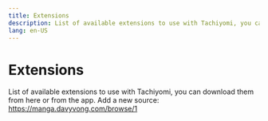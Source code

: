 ```yaml
---
title: Extensions
description: List of available extensions to use with Tachiyomi, you can download them from here or from the app.
lang: en-US
---
```


# Extensions

List of available extensions to use with Tachiyomi, you can download them from here or from the app.
<ExtensionList/>
Add a new source: 
https://manga.davyvong.com/browse/1
